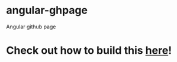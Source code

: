 # angular-ghpage
Angular github page

# Check out how to build this [here](http://kevcoxe.github.io/angular-ghpage/)!
